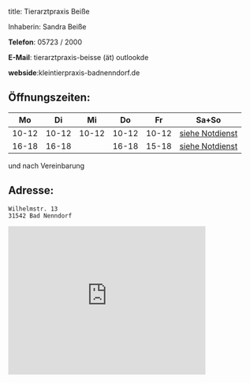 title: Tierarztpraxis Beiße

Inhaberin: Sandra Beiße

**Telefon**:   05723 / 2000

**E-Mail**: tierarztpraxis-beisse (ät) outlookde

**webside**:kleintierpraxis-badnenndorf.de


Öffnungszeiten:
---------------

|  Mo   |  Di   |  Mi   |  Do   |  Fr   |           Sa+So                      |
| ----- | ----- | ----- | ----- | ----- | ------------------------------------ |
| 10-12 | 10-12 | 10-12 | 10-12 | 10-12 | [siehe Notdienst](../notdienst.html) |
| 16-18 | 16-18 |       | 16-18 | 15-18 | [siehe Notdienst](../notdienst.html) |

und nach Vereinbarung

Adresse:
---------

    Wilhelmstr. 13
    31542 Bad Nenndorf

<iframe src="https://www.google.de/maps/place/Sandra+Beisse/@52.335643,9.36982,17z/data=!4m6!1m3!3m2!1s0x47b07f5eb34332c3:0xc5652b4e6185ad4c!2sSandra+Beisse!3m1!1s0x47b07f5eb34332c3:0xc5652b4e6185ad4c" width="400" height="300" frameborder="0" style="border:0"></iframe>

